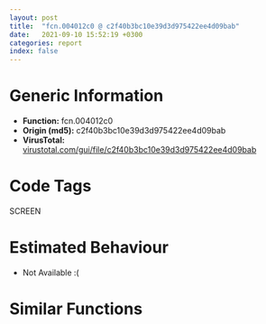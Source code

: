 ```yaml
---
layout: post
title:  "fcn.004012c0 @ c2f40b3bc10e39d3d975422ee4d09bab"
date:   2021-09-10 15:52:19 +0300
categories: report
index: false
---
```


# Generic Information
- **Function:** fcn.004012c0
- **Origin (md5):** c2f40b3bc10e39d3d975422ee4d09bab
- **VirusTotal:** [virustotal.com/gui/file/c2f40b3bc10e39d3d975422ee4d09bab][virustotal_ref]

# Code Tags
<span class="tag" id="SCREEN">SCREEN</span>


# Estimated Behaviour
<ul><li class="bhv-desc" id="na">Not Available :(</li></ul>

# Similar Functions
<script type="text/javascript" src="https://www.gstatic.com/charts/loader.js"></script>
<script type="text/javascript">

    google.charts.load('current', {'packages':['corechart']});
    google.charts.setOnLoadCallback(drawChart);

    function drawChart() {
    var data = new google.visualization.DataTable();
        data.addColumn('number', 'X');
        data.addColumn('number', 'Y');
        data.addColumn({type: 'string', role: 'tooltip', 'p': {'html': true}});
        data.addColumn({'type': 'string', 'role': 'style'});
        
        data.addRows([
    [295.89105224609375, 1864.71826171875, '<b><a href="/report/fcn.004012c0@c2f40b3bc10e39d3d975422ee4d09bab">fcn.004012c0</a><br>@c2f40b3bc10e39d3d975422ee4d09bab</b><br>', 'point { fill-color: #e0440e; }'],
[-295.89129638671875, -1864.71875, '<b><a href="/report/fcn.004012c0@8d996434378dbdbb47e86342be5446c7">fcn.004012c0</a><br>@8d996434378dbdbb47e86342be5446c7</b><br>', 'null'],

        ]);

    var options = {
        title: 'Similarity Plot',
        legend: 'none',
        colors: ['#dedbd9', '#e6693e', '#ec8f6e', '#f3b49f', '#f6c7b6'],
        tooltip: {isHtml: true, trigger: 'both'},
        explorer: {
        actions: ["dragToZoom", "rightClickToReset"],
        },
        chartArea: {
        width: '80%',
        height: '80%'
        },
        width: '100%',
        height: '100%'
    };

    var chart = new google.visualization.ScatterChart(document.getElementById('chart_div'));

    chart.draw(data, options);
    }
    
</script>


<div id="chart_div" style="width: 100%px; height: 100%;"></div>

# Disassembled Code
{% highlight nasm %}

push ebp
mov ebp, esp
sub esp, 0x70
mov eax, dword[0x4f4070]
xor eax, ebp
mov dword[ebp-4], eax
mov dword[ebp-0x60], 0x1494bc65
mov eax, 4
shl eax, 1
lea ecx, [ebp-0x4c]
mov dword[ebp+eax-0x40], ecx
mov edx, dword[0x4eb2fc]
mov dword[ebp-0x18], edx
mov eax, dword[0x4eb300]
mov dword[ebp-0x14], eax
mov ecx, dword[0x4eb304]
mov dword[ebp-0x10], ecx
mov edx, dword[0x4eb308]
mov dword[ebp-0xc], edx
mov al, byte[0x4eb30c]
mov byte[ebp-8], al
mov ecx, 4
imul edx, ecx, 0
mov eax, dword[ebp+edx-0x18]
mov dword[ebp-0x58], eax
mov ecx, 4
shl ecx, 0
mov edx, dword[ebp+ecx-0x18]
mov dword[ebp-0x5c], edx
mov eax, 4
shl eax, 1
mov ecx, dword[ebp+eax-0x18]
mov dword[ebp-0x50], ecx
mov edx, 4
imul eax, edx, 3
mov ecx, dword[ebp+eax-0x18]
mov dword[ebp-0x54], ecx
mov edx, dword[ebp+8]
mov dword[ebp-0x64], edx
lea eax, [ebp-0x64]
mov dword[ebp-0x6c], eax
mov dword[ebp-0x68], 0
jmp off.b182
mov ecx, dword[ebp-0x6c]
mov edx, dword[ecx]
add edx, 8
mov eax, dword[ebp-0x6c]
mov dword[eax], edx
mov ecx, dword[ebp-0x68]
add ecx, 1
mov dword[ebp-0x68], ecx
mov edx, dword[ebp-0x68]
cmp edx, dword[ebp+0xc]
jae off.b3656
mov eax, 4
shl eax, 1
mov ecx, dword[ebp+eax-0x40]
mov dword[ecx], 0x92978ca0
mov edx, 4
imul eax, edx, 0
mov ecx, dword[ebp-0x64]
mov edx, dword[ecx+eax]
mov dword[ebp-0x44], edx
mov eax, 4
shl eax, 0
mov ecx, dword[ebp-0x64]
mov edx, dword[ecx+eax]
mov dword[ebp-0x48], edx
mov eax, dword[ebp-0x44]
shl eax, 4
add eax, dword[ebp-0x50]
mov ecx, 4
shl ecx, 1
mov edx, dword[ebp+ecx-0x40]
mov ecx, dword[edx]
add ecx, dword[ebp-0x44]
xor eax, ecx
mov edx, dword[ebp-0x44]
shr edx, 5
add edx, dword[ebp-0x54]
xor eax, edx
mov ecx, dword[ebp-0x48]
sub ecx, eax
mov dword[ebp-0x48], ecx
mov edx, dword[ebp-0x48]
shl edx, 4
add edx, dword[ebp-0x58]
mov eax, 4
shl eax, 1
mov ecx, dword[ebp+eax-0x40]
mov eax, dword[ecx]
add eax, dword[ebp-0x48]
xor edx, eax
mov ecx, dword[ebp-0x48]
shr ecx, 5
add ecx, dword[ebp-0x5c]
xor edx, ecx
mov eax, dword[ebp-0x44]
sub eax, edx
mov dword[ebp-0x44], eax
mov ecx, dword[ebp-0x4c]
sub ecx, dword[ebp-0x60]
mov dword[ebp-0x4c], ecx
mov edx, dword[ebp-0x44]
shl edx, 4
add edx, dword[ebp-0x50]
mov eax, 4
shl eax, 1
mov ecx, dword[ebp+eax-0x40]
mov eax, dword[ecx]
add eax, dword[ebp-0x44]
xor edx, eax
mov ecx, dword[ebp-0x44]
shr ecx, 5
add ecx, dword[ebp-0x54]
xor edx, ecx
mov eax, dword[ebp-0x48]
sub eax, edx
mov dword[ebp-0x48], eax
mov ecx, dword[ebp-0x48]
shl ecx, 4
add ecx, dword[ebp-0x58]
mov edx, 4
shl edx, 1
mov eax, dword[ebp+edx-0x40]
mov edx, dword[eax]
add edx, dword[ebp-0x48]
xor ecx, edx
mov eax, dword[ebp-0x48]
shr eax, 5
add eax, dword[ebp-0x5c]
xor ecx, eax
mov edx, dword[ebp-0x44]
sub edx, ecx
mov dword[ebp-0x44], edx
mov eax, dword[ebp-0x4c]
sub eax, dword[ebp-0x60]
mov dword[ebp-0x4c], eax
mov ecx, dword[ebp-0x44]
shl ecx, 4
add ecx, dword[ebp-0x50]
mov edx, 4
shl edx, 1
mov eax, dword[ebp+edx-0x40]
mov edx, dword[eax]
add edx, dword[ebp-0x44]
xor ecx, edx
mov eax, dword[ebp-0x44]
shr eax, 5
add eax, dword[ebp-0x54]
xor ecx, eax
mov edx, dword[ebp-0x48]
sub edx, ecx
mov dword[ebp-0x48], edx
mov eax, dword[ebp-0x48]
shl eax, 4
add eax, dword[ebp-0x58]
mov ecx, 4
shl ecx, 1
mov edx, dword[ebp+ecx-0x40]
mov ecx, dword[edx]
add ecx, dword[ebp-0x48]
xor eax, ecx
mov edx, dword[ebp-0x48]
shr edx, 5
add edx, dword[ebp-0x5c]
xor eax, edx
mov ecx, dword[ebp-0x44]
sub ecx, eax
mov dword[ebp-0x44], ecx
mov edx, dword[ebp-0x4c]
sub edx, dword[ebp-0x60]
mov dword[ebp-0x4c], edx
mov eax, dword[ebp-0x44]
shl eax, 4
add eax, dword[ebp-0x50]
mov ecx, 4
shl ecx, 1
mov edx, dword[ebp+ecx-0x40]
mov ecx, dword[edx]
add ecx, dword[ebp-0x44]
xor eax, ecx
mov edx, dword[ebp-0x44]
shr edx, 5
add edx, dword[ebp-0x54]
xor eax, edx
mov ecx, dword[ebp-0x48]
sub ecx, eax
mov dword[ebp-0x48], ecx
mov edx, dword[ebp-0x48]
shl edx, 4
add edx, dword[ebp-0x58]
mov eax, 4
shl eax, 1
mov ecx, dword[ebp+eax-0x40]
mov eax, dword[ecx]
add eax, dword[ebp-0x48]
xor edx, eax
mov ecx, dword[ebp-0x48]
shr ecx, 5
add ecx, dword[ebp-0x5c]
xor edx, ecx
mov eax, dword[ebp-0x44]
sub eax, edx
mov dword[ebp-0x44], eax
mov ecx, dword[ebp-0x4c]
sub ecx, dword[ebp-0x60]
mov dword[ebp-0x4c], ecx
mov edx, dword[ebp-0x44]
shl edx, 4
add edx, dword[ebp-0x50]
mov eax, 4
shl eax, 1
mov ecx, dword[ebp+eax-0x40]
mov eax, dword[ecx]
add eax, dword[ebp-0x44]
xor edx, eax
mov ecx, dword[ebp-0x44]
shr ecx, 5
add ecx, dword[ebp-0x54]
xor edx, ecx
mov eax, dword[ebp-0x48]
sub eax, edx
mov dword[ebp-0x48], eax
mov ecx, dword[ebp-0x48]
shl ecx, 4
add ecx, dword[ebp-0x58]
mov edx, 4
shl edx, 1
mov eax, dword[ebp+edx-0x40]
mov edx, dword[eax]
add edx, dword[ebp-0x48]
xor ecx, edx
mov eax, dword[ebp-0x48]
shr eax, 5
add eax, dword[ebp-0x5c]
xor ecx, eax
mov edx, dword[ebp-0x44]
sub edx, ecx
mov dword[ebp-0x44], edx
mov eax, dword[ebp-0x4c]
sub eax, dword[ebp-0x60]
mov dword[ebp-0x4c], eax
mov ecx, dword[ebp-0x44]
shl ecx, 4
add ecx, dword[ebp-0x50]
mov edx, 4
shl edx, 1
mov eax, dword[ebp+edx-0x40]
mov edx, dword[eax]
add edx, dword[ebp-0x44]
xor ecx, edx
mov eax, dword[ebp-0x44]
shr eax, 5
add eax, dword[ebp-0x54]
xor ecx, eax
mov edx, dword[ebp-0x48]
sub edx, ecx
mov dword[ebp-0x48], edx
mov eax, dword[ebp-0x48]
shl eax, 4
add eax, dword[ebp-0x58]
mov ecx, 4
shl ecx, 1
mov edx, dword[ebp+ecx-0x40]
mov ecx, dword[edx]
add ecx, dword[ebp-0x48]
xor eax, ecx
mov edx, dword[ebp-0x48]
shr edx, 5
add edx, dword[ebp-0x5c]
xor eax, edx
mov ecx, dword[ebp-0x44]
sub ecx, eax
mov dword[ebp-0x44], ecx
mov edx, dword[ebp-0x4c]
sub edx, dword[ebp-0x60]
mov dword[ebp-0x4c], edx
push 0
call dword[sym.imp.USER32.dll_GetDC]
mov dword[ebp-0x70], eax
cmp dword[ebp-0x70], 0
jne off.b969
mov eax, dword[ebp-0x44]
shl eax, 4
add eax, dword[ebp-0x50]
mov ecx, 4
shl ecx, 1
mov edx, dword[ebp+ecx-0x40]
mov ecx, dword[edx]
add ecx, dword[ebp-0x44]
xor eax, ecx
mov edx, dword[ebp-0x44]
shr edx, 5
add edx, dword[ebp-0x54]
xor eax, edx
mov ecx, dword[ebp-0x48]
sub ecx, eax
mov dword[ebp-0x48], ecx
mov edx, dword[ebp-0x48]
shl edx, 4
add edx, dword[ebp-0x58]
mov eax, 4
shl eax, 1
mov ecx, dword[ebp+eax-0x40]
mov eax, dword[ecx]
add eax, dword[ebp-0x48]
xor edx, eax
mov ecx, dword[ebp-0x48]
shr ecx, 5
add ecx, dword[ebp-0x5c]
xor edx, ecx
mov eax, dword[ebp-0x44]
sub eax, edx
mov dword[ebp-0x44], eax
mov ecx, dword[ebp-0x4c]
sub ecx, dword[ebp-0x60]
mov dword[ebp-0x4c], ecx
mov edx, dword[ebp-0x44]
shl edx, 4
add edx, dword[ebp-0x50]
mov eax, 4
shl eax, 1
mov ecx, dword[ebp+eax-0x40]
mov eax, dword[ecx]
add eax, dword[ebp-0x44]
xor edx, eax
mov ecx, dword[ebp-0x44]
shr ecx, 5
add ecx, dword[ebp-0x54]
xor edx, ecx
mov eax, dword[ebp-0x48]
sub eax, edx
mov dword[ebp-0x48], eax
mov ecx, dword[ebp-0x48]
shl ecx, 4
add ecx, dword[ebp-0x58]
mov edx, 4
shl edx, 1
mov eax, dword[ebp+edx-0x40]
mov edx, dword[eax]
add edx, dword[ebp-0x48]
xor ecx, edx
mov eax, dword[ebp-0x48]
shr eax, 5
add eax, dword[ebp-0x5c]
xor ecx, eax
mov edx, dword[ebp-0x44]
sub edx, ecx
mov dword[ebp-0x44], edx
mov eax, dword[ebp-0x4c]
sub eax, dword[ebp-0x60]
mov dword[ebp-0x4c], eax
mov ecx, dword[ebp-0x44]
shl ecx, 4
add ecx, dword[ebp-0x50]
mov edx, 4
shl edx, 1
mov eax, dword[ebp+edx-0x40]
mov edx, dword[eax]
add edx, dword[ebp-0x44]
xor ecx, edx
mov eax, dword[ebp-0x44]
shr eax, 5
add eax, dword[ebp-0x54]
xor ecx, eax
mov edx, dword[ebp-0x48]
sub edx, ecx
mov dword[ebp-0x48], edx
mov eax, dword[ebp-0x48]
shl eax, 4
add eax, dword[ebp-0x58]
mov ecx, 4
shl ecx, 1
mov edx, dword[ebp+ecx-0x40]
mov ecx, dword[edx]
add ecx, dword[ebp-0x48]
xor eax, ecx
mov edx, dword[ebp-0x48]
shr edx, 5
add edx, dword[ebp-0x5c]
xor eax, edx
mov ecx, dword[ebp-0x44]
sub ecx, eax
mov dword[ebp-0x44], ecx
mov edx, dword[ebp-0x4c]
sub edx, dword[ebp-0x60]
mov dword[ebp-0x4c], edx
mov eax, dword[ebp-0x44]
shl eax, 4
add eax, dword[ebp-0x50]
mov ecx, 4
shl ecx, 1
mov edx, dword[ebp+ecx-0x40]
mov ecx, dword[edx]
add ecx, dword[ebp-0x44]
xor eax, ecx
mov edx, dword[ebp-0x44]
shr edx, 5
add edx, dword[ebp-0x54]
xor eax, edx
mov ecx, dword[ebp-0x48]
sub ecx, eax
mov dword[ebp-0x48], ecx
mov edx, dword[ebp-0x48]
shl edx, 4
add edx, dword[ebp-0x58]
mov eax, 4
shl eax, 1
mov ecx, dword[ebp+eax-0x40]
mov eax, dword[ecx]
add eax, dword[ebp-0x48]
xor edx, eax
mov ecx, dword[ebp-0x48]
shr ecx, 5
add ecx, dword[ebp-0x5c]
xor edx, ecx
mov eax, dword[ebp-0x44]
sub eax, edx
mov dword[ebp-0x44], eax
mov ecx, dword[ebp-0x4c]
sub ecx, dword[ebp-0x60]
mov dword[ebp-0x4c], ecx
mov edx, dword[ebp-0x44]
shl edx, 4
add edx, dword[ebp-0x50]
mov eax, 4
shl eax, 1
mov ecx, dword[ebp+eax-0x40]
mov eax, dword[ecx]
add eax, dword[ebp-0x44]
xor edx, eax
mov ecx, dword[ebp-0x44]
shr ecx, 5
add ecx, dword[ebp-0x54]
xor edx, ecx
mov eax, dword[ebp-0x48]
sub eax, edx
mov dword[ebp-0x48], eax
mov ecx, dword[ebp-0x48]
shl ecx, 4
add ecx, dword[ebp-0x58]
mov edx, 4
shl edx, 1
mov eax, dword[ebp+edx-0x40]
mov edx, dword[eax]
add edx, dword[ebp-0x48]
xor ecx, edx
mov eax, dword[ebp-0x48]
shr eax, 5
add eax, dword[ebp-0x5c]
xor ecx, eax
mov edx, dword[ebp-0x44]
sub edx, ecx
mov dword[ebp-0x44], edx
mov eax, dword[ebp-0x4c]
sub eax, dword[ebp-0x60]
mov dword[ebp-0x4c], eax
mov ecx, dword[ebp-0x44]
shl ecx, 4
add ecx, dword[ebp-0x50]
mov edx, 4
shl edx, 1
mov eax, dword[ebp+edx-0x40]
mov edx, dword[eax]
add edx, dword[ebp-0x44]
xor ecx, edx
mov eax, dword[ebp-0x44]
shr eax, 5
add eax, dword[ebp-0x54]
xor ecx, eax
mov edx, dword[ebp-0x48]
sub edx, ecx
mov dword[ebp-0x48], edx
mov eax, dword[ebp-0x48]
shl eax, 4
add eax, dword[ebp-0x58]
mov ecx, 4
shl ecx, 1
mov edx, dword[ebp+ecx-0x40]
mov ecx, dword[edx]
add ecx, dword[ebp-0x48]
xor eax, ecx
mov edx, dword[ebp-0x48]
shr edx, 5
add edx, dword[ebp-0x5c]
xor eax, edx
mov ecx, dword[ebp-0x44]
sub ecx, eax
mov dword[ebp-0x44], ecx
mov edx, dword[ebp-0x4c]
sub edx, dword[ebp-0x60]
mov dword[ebp-0x4c], edx
mov eax, dword[ebp-0x44]
shl eax, 4
add eax, dword[ebp-0x50]
mov ecx, 4
shl ecx, 1
mov edx, dword[ebp+ecx-0x40]
mov ecx, dword[edx]
add ecx, dword[ebp-0x44]
xor eax, ecx
mov edx, dword[ebp-0x44]
shr edx, 5
add edx, dword[ebp-0x54]
xor eax, edx
mov ecx, dword[ebp-0x48]
sub ecx, eax
mov dword[ebp-0x48], ecx
mov edx, dword[ebp-0x48]
shl edx, 4
add edx, dword[ebp-0x58]
mov eax, 4
shl eax, 1
mov ecx, dword[ebp+eax-0x40]
mov eax, dword[ecx]
add eax, dword[ebp-0x48]
xor edx, eax
mov ecx, dword[ebp-0x48]
shr ecx, 5
add ecx, dword[ebp-0x5c]
xor edx, ecx
mov eax, dword[ebp-0x44]
sub eax, edx
mov dword[ebp-0x44], eax
mov ecx, dword[ebp-0x4c]
sub ecx, dword[ebp-0x60]
mov dword[ebp-0x4c], ecx
mov edx, dword[ebp-0x44]
shl edx, 4
add edx, dword[ebp-0x50]
mov eax, 4
shl eax, 1
mov ecx, dword[ebp+eax-0x40]
mov eax, dword[ecx]
add eax, dword[ebp-0x44]
xor edx, eax
mov ecx, dword[ebp-0x44]
shr ecx, 5
add ecx, dword[ebp-0x54]
xor edx, ecx
mov eax, dword[ebp-0x48]
sub eax, edx
mov dword[ebp-0x48], eax
mov ecx, dword[ebp-0x48]
shl ecx, 4
add ecx, dword[ebp-0x58]
mov edx, 4
shl edx, 1
mov eax, dword[ebp+edx-0x40]
mov edx, dword[eax]
add edx, dword[ebp-0x48]
xor ecx, edx
mov eax, dword[ebp-0x48]
shr eax, 5
add eax, dword[ebp-0x5c]
xor ecx, eax
mov edx, dword[ebp-0x44]
sub edx, ecx
mov dword[ebp-0x44], edx
mov eax, dword[ebp-0x4c]
sub eax, dword[ebp-0x60]
mov dword[ebp-0x4c], eax
mov ecx, dword[ebp-0x44]
shl ecx, 4
add ecx, dword[ebp-0x50]
mov edx, 4
shl edx, 1
mov eax, dword[ebp+edx-0x40]
mov edx, dword[eax]
add edx, dword[ebp-0x44]
xor ecx, edx
mov eax, dword[ebp-0x44]
shr eax, 5
add eax, dword[ebp-0x54]
xor ecx, eax
mov edx, dword[ebp-0x48]
sub edx, ecx
mov dword[ebp-0x48], edx
mov eax, dword[ebp-0x48]
shl eax, 4
add eax, dword[ebp-0x58]
mov ecx, 4
shl ecx, 1
mov edx, dword[ebp+ecx-0x40]
mov ecx, dword[edx]
add ecx, dword[ebp-0x48]
xor eax, ecx
mov edx, dword[ebp-0x48]
shr edx, 5
add edx, dword[ebp-0x5c]
xor eax, edx
mov ecx, dword[ebp-0x44]
sub ecx, eax
mov dword[ebp-0x44], ecx
mov edx, dword[ebp-0x4c]
sub edx, dword[ebp-0x60]
mov dword[ebp-0x4c], edx
mov eax, dword[ebp-0x44]
shl eax, 4
add eax, dword[ebp-0x50]
mov ecx, 4
shl ecx, 1
mov edx, dword[ebp+ecx-0x40]
mov ecx, dword[edx]
add ecx, dword[ebp-0x44]
xor eax, ecx
mov edx, dword[ebp-0x44]
shr edx, 5
add edx, dword[ebp-0x54]
xor eax, edx
mov ecx, dword[ebp-0x48]
sub ecx, eax
mov dword[ebp-0x48], ecx
mov edx, dword[ebp-0x48]
shl edx, 4
add edx, dword[ebp-0x58]
mov eax, 4
shl eax, 1
mov ecx, dword[ebp+eax-0x40]
mov eax, dword[ecx]
add eax, dword[ebp-0x48]
xor edx, eax
mov ecx, dword[ebp-0x48]
shr ecx, 5
add ecx, dword[ebp-0x5c]
xor edx, ecx
mov eax, dword[ebp-0x44]
sub eax, edx
mov dword[ebp-0x44], eax
mov ecx, dword[ebp-0x4c]
sub ecx, dword[ebp-0x60]
mov dword[ebp-0x4c], ecx
mov edx, dword[ebp-0x44]
shl edx, 4
add edx, dword[ebp-0x50]
mov eax, 4
shl eax, 1
mov ecx, dword[ebp+eax-0x40]
mov eax, dword[ecx]
add eax, dword[ebp-0x44]
xor edx, eax
mov ecx, dword[ebp-0x44]
shr ecx, 5
add ecx, dword[ebp-0x54]
xor edx, ecx
mov eax, dword[ebp-0x48]
sub eax, edx
mov dword[ebp-0x48], eax
mov ecx, dword[ebp-0x48]
shl ecx, 4
add ecx, dword[ebp-0x58]
mov edx, 4
shl edx, 1
mov eax, dword[ebp+edx-0x40]
mov edx, dword[eax]
add edx, dword[ebp-0x48]
xor ecx, edx
mov eax, dword[ebp-0x48]
shr eax, 5
add eax, dword[ebp-0x5c]
xor ecx, eax
mov edx, dword[ebp-0x44]
sub edx, ecx
mov dword[ebp-0x44], edx
mov eax, dword[ebp-0x4c]
sub eax, dword[ebp-0x60]
mov dword[ebp-0x4c], eax
mov ecx, dword[ebp-0x44]
shl ecx, 4
add ecx, dword[ebp-0x50]
mov edx, 4
shl edx, 1
mov eax, dword[ebp+edx-0x40]
mov edx, dword[eax]
add edx, dword[ebp-0x44]
xor ecx, edx
mov eax, dword[ebp-0x44]
shr eax, 5
add eax, dword[ebp-0x54]
xor ecx, eax
mov edx, dword[ebp-0x48]
sub edx, ecx
mov dword[ebp-0x48], edx
mov eax, dword[ebp-0x48]
shl eax, 4
add eax, dword[ebp-0x58]
mov ecx, 4
shl ecx, 1
mov edx, dword[ebp+ecx-0x40]
mov ecx, dword[edx]
add ecx, dword[ebp-0x48]
xor eax, ecx
mov edx, dword[ebp-0x48]
shr edx, 5
add edx, dword[ebp-0x5c]
xor eax, edx
mov ecx, dword[ebp-0x44]
sub ecx, eax
mov dword[ebp-0x44], ecx
mov edx, dword[ebp-0x4c]
sub edx, dword[ebp-0x60]
mov dword[ebp-0x4c], edx
mov eax, dword[ebp-0x44]
shl eax, 4
add eax, dword[ebp-0x50]
mov ecx, 4
shl ecx, 1
mov edx, dword[ebp+ecx-0x40]
mov ecx, dword[edx]
add ecx, dword[ebp-0x44]
xor eax, ecx
mov edx, dword[ebp-0x44]
shr edx, 5
add edx, dword[ebp-0x54]
xor eax, edx
mov ecx, dword[ebp-0x48]
sub ecx, eax
mov dword[ebp-0x48], ecx
mov edx, dword[ebp-0x48]
shl edx, 4
add edx, dword[ebp-0x58]
mov eax, 4
shl eax, 1
mov ecx, dword[ebp+eax-0x40]
mov eax, dword[ecx]
add eax, dword[ebp-0x48]
xor edx, eax
mov ecx, dword[ebp-0x48]
shr ecx, 5
add ecx, dword[ebp-0x5c]
xor edx, ecx
mov eax, dword[ebp-0x44]
sub eax, edx
mov dword[ebp-0x44], eax
mov ecx, dword[ebp-0x4c]
sub ecx, dword[ebp-0x60]
mov dword[ebp-0x4c], ecx
mov edx, dword[ebp-0x44]
shl edx, 4
add edx, dword[ebp-0x50]
mov eax, 4
shl eax, 1
mov ecx, dword[ebp+eax-0x40]
mov eax, dword[ecx]
add eax, dword[ebp-0x44]
xor edx, eax
mov ecx, dword[ebp-0x44]
shr ecx, 5
add ecx, dword[ebp-0x54]
xor edx, ecx
mov eax, dword[ebp-0x48]
sub eax, edx
mov dword[ebp-0x48], eax
mov ecx, dword[ebp-0x48]
shl ecx, 4
add ecx, dword[ebp-0x58]
mov edx, 4
shl edx, 1
mov eax, dword[ebp+edx-0x40]
mov edx, dword[eax]
add edx, dword[ebp-0x48]
xor ecx, edx
mov eax, dword[ebp-0x48]
shr eax, 5
add eax, dword[ebp-0x5c]
xor ecx, eax
mov edx, dword[ebp-0x44]
sub edx, ecx
mov dword[ebp-0x44], edx
mov eax, dword[ebp-0x4c]
sub eax, dword[ebp-0x60]
mov dword[ebp-0x4c], eax
mov ecx, dword[ebp-0x44]
shl ecx, 4
add ecx, dword[ebp-0x50]
mov edx, 4
shl edx, 1
mov eax, dword[ebp+edx-0x40]
mov edx, dword[eax]
add edx, dword[ebp-0x44]
xor ecx, edx
mov eax, dword[ebp-0x44]
shr eax, 5
add eax, dword[ebp-0x54]
xor ecx, eax
mov edx, dword[ebp-0x48]
sub edx, ecx
mov dword[ebp-0x48], edx
mov eax, dword[ebp-0x48]
shl eax, 4
add eax, dword[ebp-0x58]
mov ecx, 4
shl ecx, 1
mov edx, dword[ebp+ecx-0x40]
mov ecx, dword[edx]
add ecx, dword[ebp-0x48]
xor eax, ecx
mov edx, dword[ebp-0x48]
shr edx, 5
add edx, dword[ebp-0x5c]
xor eax, edx
mov ecx, dword[ebp-0x44]
sub ecx, eax
mov dword[ebp-0x44], ecx
mov edx, dword[ebp-0x4c]
sub edx, dword[ebp-0x60]
mov dword[ebp-0x4c], edx
mov eax, dword[ebp-0x44]
shl eax, 4
add eax, dword[ebp-0x50]
mov ecx, 4
shl ecx, 1
mov edx, dword[ebp+ecx-0x40]
mov ecx, dword[edx]
add ecx, dword[ebp-0x44]
xor eax, ecx
mov edx, dword[ebp-0x44]
shr edx, 5
add edx, dword[ebp-0x54]
xor eax, edx
mov ecx, dword[ebp-0x48]
sub ecx, eax
mov dword[ebp-0x48], ecx
mov edx, dword[ebp-0x48]
shl edx, 4
add edx, dword[ebp-0x58]
mov eax, 4
shl eax, 1
mov ecx, dword[ebp+eax-0x40]
mov eax, dword[ecx]
add eax, dword[ebp-0x48]
xor edx, eax
mov ecx, dword[ebp-0x48]
shr ecx, 5
add ecx, dword[ebp-0x5c]
xor edx, ecx
mov eax, dword[ebp-0x44]
sub eax, edx
mov dword[ebp-0x44], eax
mov ecx, dword[ebp-0x4c]
sub ecx, dword[ebp-0x60]
mov dword[ebp-0x4c], ecx
mov edx, dword[ebp-0x44]
shl edx, 4
add edx, dword[ebp-0x50]
mov eax, 4
shl eax, 1
mov ecx, dword[ebp+eax-0x40]
mov eax, dword[ecx]
add eax, dword[ebp-0x44]
xor edx, eax
mov ecx, dword[ebp-0x44]
shr ecx, 5
add ecx, dword[ebp-0x54]
xor edx, ecx
mov eax, dword[ebp-0x48]
sub eax, edx
mov dword[ebp-0x48], eax
mov ecx, dword[ebp-0x48]
shl ecx, 4
add ecx, dword[ebp-0x58]
mov edx, 4
shl edx, 1
mov eax, dword[ebp+edx-0x40]
mov edx, dword[eax]
add edx, dword[ebp-0x48]
xor ecx, edx
mov eax, dword[ebp-0x48]
shr eax, 5
add eax, dword[ebp-0x5c]
xor ecx, eax
mov edx, dword[ebp-0x44]
sub edx, ecx
mov dword[ebp-0x44], edx
mov eax, dword[ebp-0x4c]
sub eax, dword[ebp-0x60]
mov dword[ebp-0x4c], eax
mov ecx, dword[ebp-0x44]
shl ecx, 4
add ecx, dword[ebp-0x50]
mov edx, 4
shl edx, 1
mov eax, dword[ebp+edx-0x40]
mov edx, dword[eax]
add edx, dword[ebp-0x44]
xor ecx, edx
mov eax, dword[ebp-0x44]
shr eax, 5
add eax, dword[ebp-0x54]
xor ecx, eax
mov edx, dword[ebp-0x48]
sub edx, ecx
mov dword[ebp-0x48], edx
mov eax, dword[ebp-0x48]
shl eax, 4
add eax, dword[ebp-0x58]
mov ecx, 4
shl ecx, 1
mov edx, dword[ebp+ecx-0x40]
mov ecx, dword[edx]
add ecx, dword[ebp-0x48]
xor eax, ecx
mov edx, dword[ebp-0x48]
shr edx, 5
add edx, dword[ebp-0x5c]
xor eax, edx
mov ecx, dword[ebp-0x44]
sub ecx, eax
mov dword[ebp-0x44], ecx
mov edx, dword[ebp-0x4c]
sub edx, dword[ebp-0x60]
mov dword[ebp-0x4c], edx
mov eax, dword[ebp-0x44]
shl eax, 4
add eax, dword[ebp-0x50]
mov ecx, 4
shl ecx, 1
mov edx, dword[ebp+ecx-0x40]
mov ecx, dword[edx]
add ecx, dword[ebp-0x44]
xor eax, ecx
mov edx, dword[ebp-0x44]
shr edx, 5
add edx, dword[ebp-0x54]
xor eax, edx
mov ecx, dword[ebp-0x48]
sub ecx, eax
mov dword[ebp-0x48], ecx
mov edx, dword[ebp-0x48]
shl edx, 4
add edx, dword[ebp-0x58]
mov eax, 4
shl eax, 1
mov ecx, dword[ebp+eax-0x40]
mov eax, dword[ecx]
add eax, dword[ebp-0x48]
xor edx, eax
mov ecx, dword[ebp-0x48]
shr ecx, 5
add ecx, dword[ebp-0x5c]
xor edx, ecx
mov eax, dword[ebp-0x44]
sub eax, edx
mov dword[ebp-0x44], eax
mov ecx, dword[ebp-0x4c]
sub ecx, dword[ebp-0x60]
mov dword[ebp-0x4c], ecx
mov edx, dword[ebp-0x44]
shl edx, 4
add edx, dword[ebp-0x50]
mov eax, 4
shl eax, 1
mov ecx, dword[ebp+eax-0x40]
mov eax, dword[ecx]
add eax, dword[ebp-0x44]
xor edx, eax
mov ecx, dword[ebp-0x44]
shr ecx, 5
add ecx, dword[ebp-0x54]
xor edx, ecx
mov eax, dword[ebp-0x48]
sub eax, edx
mov dword[ebp-0x48], eax
mov ecx, dword[ebp-0x48]
shl ecx, 4
add ecx, dword[ebp-0x58]
mov edx, 4
shl edx, 1
mov eax, dword[ebp+edx-0x40]
mov edx, dword[eax]
add edx, dword[ebp-0x48]
xor ecx, edx
mov eax, dword[ebp-0x48]
shr eax, 5
add eax, dword[ebp-0x5c]
xor ecx, eax
mov edx, dword[ebp-0x44]
sub edx, ecx
mov dword[ebp-0x44], edx
mov eax, dword[ebp-0x4c]
sub eax, dword[ebp-0x60]
mov dword[ebp-0x4c], eax
mov ecx, dword[ebp-0x44]
shl ecx, 4
add ecx, dword[ebp-0x50]
mov edx, 4
shl edx, 1
mov eax, dword[ebp+edx-0x40]
mov edx, dword[eax]
add edx, dword[ebp-0x44]
xor ecx, edx
mov eax, dword[ebp-0x44]
shr eax, 5
add eax, dword[ebp-0x54]
xor ecx, eax
mov edx, dword[ebp-0x48]
sub edx, ecx
mov dword[ebp-0x48], edx
mov eax, dword[ebp-0x48]
shl eax, 4
add eax, dword[ebp-0x58]
mov ecx, 4
shl ecx, 1
mov edx, dword[ebp+ecx-0x40]
mov ecx, dword[edx]
add ecx, dword[ebp-0x48]
xor eax, ecx
mov edx, dword[ebp-0x48]
shr edx, 5
add edx, dword[ebp-0x5c]
xor eax, edx
mov ecx, dword[ebp-0x44]
sub ecx, eax
mov dword[ebp-0x44], ecx
mov edx, dword[ebp-0x4c]
sub edx, dword[ebp-0x60]
mov dword[ebp-0x4c], edx
mov eax, dword[ebp-0x44]
shl eax, 4
add eax, dword[ebp-0x50]
mov ecx, 4
shl ecx, 1
mov edx, dword[ebp+ecx-0x40]
mov ecx, dword[edx]
add ecx, dword[ebp-0x44]
xor eax, ecx
mov edx, dword[ebp-0x44]
shr edx, 5
add edx, dword[ebp-0x54]
xor eax, edx
mov ecx, dword[ebp-0x48]
sub ecx, eax
mov dword[ebp-0x48], ecx
mov edx, dword[ebp-0x48]
shl edx, 4
add edx, dword[ebp-0x58]
mov eax, 4
shl eax, 1
mov ecx, dword[ebp+eax-0x40]
mov eax, dword[ecx]
add eax, dword[ebp-0x48]
xor edx, eax
mov ecx, dword[ebp-0x48]
shr ecx, 5
add ecx, dword[ebp-0x5c]
xor edx, ecx
mov eax, dword[ebp-0x44]
sub eax, edx
mov dword[ebp-0x44], eax
mov ecx, dword[ebp-0x4c]
sub ecx, dword[ebp-0x60]
mov dword[ebp-0x4c], ecx
mov edx, dword[ebp-0x44]
shl edx, 4
add edx, dword[ebp-0x50]
mov eax, 4
shl eax, 1
mov ecx, dword[ebp+eax-0x40]
mov eax, dword[ecx]
add eax, dword[ebp-0x44]
xor edx, eax
mov ecx, dword[ebp-0x44]
shr ecx, 5
add ecx, dword[ebp-0x54]
xor edx, ecx
mov eax, dword[ebp-0x48]
sub eax, edx
mov dword[ebp-0x48], eax
mov ecx, dword[ebp-0x48]
shl ecx, 4
add ecx, dword[ebp-0x58]
mov edx, 4
shl edx, 1
mov eax, dword[ebp+edx-0x40]
mov edx, dword[eax]
add edx, dword[ebp-0x48]
xor ecx, edx
mov eax, dword[ebp-0x48]
shr eax, 5
add eax, dword[ebp-0x5c]
xor ecx, eax
mov edx, dword[ebp-0x44]
sub edx, ecx
mov dword[ebp-0x44], edx
mov eax, dword[ebp-0x4c]
sub eax, dword[ebp-0x60]
mov dword[ebp-0x4c], eax
mov ecx, dword[ebp-0x44]
shl ecx, 4
add ecx, dword[ebp-0x50]
mov edx, 4
shl edx, 1
mov eax, dword[ebp+edx-0x40]
mov edx, dword[eax]
add edx, dword[ebp-0x44]
xor ecx, edx
mov eax, dword[ebp-0x44]
shr eax, 5
add eax, dword[ebp-0x54]
xor ecx, eax
mov edx, dword[ebp-0x48]
sub edx, ecx
mov dword[ebp-0x48], edx
mov eax, dword[ebp-0x48]
shl eax, 4
add eax, dword[ebp-0x58]
mov ecx, 4
shl ecx, 1
mov edx, dword[ebp+ecx-0x40]
mov ecx, dword[edx]
add ecx, dword[ebp-0x48]
xor eax, ecx
mov edx, dword[ebp-0x48]
shr edx, 5
add edx, dword[ebp-0x5c]
xor eax, edx
mov ecx, dword[ebp-0x44]
sub ecx, eax
mov dword[ebp-0x44], ecx
mov edx, dword[ebp-0x4c]
sub edx, dword[ebp-0x60]
mov dword[ebp-0x4c], edx
mov eax, dword[ebp-0x44]
shl eax, 4
add eax, dword[ebp-0x50]
mov ecx, 4
shl ecx, 1
mov edx, dword[ebp+ecx-0x40]
mov ecx, dword[edx]
add ecx, dword[ebp-0x44]
xor eax, ecx
mov edx, dword[ebp-0x44]
shr edx, 5
add edx, dword[ebp-0x54]
xor eax, edx
mov ecx, dword[ebp-0x48]
sub ecx, eax
mov dword[ebp-0x48], ecx
mov edx, dword[ebp-0x48]
shl edx, 4
add edx, dword[ebp-0x58]
mov eax, 4
shl eax, 1
mov ecx, dword[ebp+eax-0x40]
mov eax, dword[ecx]
add eax, dword[ebp-0x48]
xor edx, eax
mov ecx, dword[ebp-0x48]
shr ecx, 5
add ecx, dword[ebp-0x5c]
xor edx, ecx
mov eax, dword[ebp-0x44]
sub eax, edx
mov dword[ebp-0x44], eax
mov ecx, dword[ebp-0x4c]
sub ecx, dword[ebp-0x60]
mov dword[ebp-0x4c], ecx
mov edx, dword[ebp-0x44]
shl edx, 4
add edx, dword[ebp-0x50]
mov eax, 4
shl eax, 1
mov ecx, dword[ebp+eax-0x40]
mov eax, dword[ecx]
add eax, dword[ebp-0x44]
xor edx, eax
mov ecx, dword[ebp-0x44]
shr ecx, 5
add ecx, dword[ebp-0x54]
xor edx, ecx
mov eax, dword[ebp-0x48]
sub eax, edx
mov dword[ebp-0x48], eax
mov ecx, dword[ebp-0x48]
shl ecx, 4
add ecx, dword[ebp-0x58]
mov edx, 4
shl edx, 1
mov eax, dword[ebp+edx-0x40]
mov edx, dword[eax]
add edx, dword[ebp-0x48]
xor ecx, edx
mov eax, dword[ebp-0x48]
shr eax, 5
add eax, dword[ebp-0x5c]
xor ecx, eax
mov edx, dword[ebp-0x44]
sub edx, ecx
mov dword[ebp-0x44], edx
mov eax, dword[ebp-0x4c]
sub eax, dword[ebp-0x60]
mov dword[ebp-0x4c], eax
mov ecx, dword[ebp-0x44]
shl ecx, 4
add ecx, dword[ebp-0x50]
mov edx, 4
shl edx, 1
mov eax, dword[ebp+edx-0x40]
mov edx, dword[eax]
add edx, dword[ebp-0x44]
xor ecx, edx
mov eax, dword[ebp-0x44]
shr eax, 5
add eax, dword[ebp-0x54]
xor ecx, eax
mov edx, dword[ebp-0x48]
sub edx, ecx
mov dword[ebp-0x48], edx
mov eax, dword[ebp-0x48]
shl eax, 4
add eax, dword[ebp-0x58]
mov ecx, 4
shl ecx, 1
mov edx, dword[ebp+ecx-0x40]
mov ecx, dword[edx]
add ecx, dword[ebp-0x48]
xor eax, ecx
mov edx, dword[ebp-0x48]
shr edx, 5
add edx, dword[ebp-0x5c]
xor eax, edx
mov ecx, dword[ebp-0x44]
sub ecx, eax
mov dword[ebp-0x44], ecx
mov edx, dword[ebp-0x4c]
sub edx, dword[ebp-0x60]
mov dword[ebp-0x4c], edx
mov eax, 4
imul ecx, eax, 0
add ecx, dword[ebp-0x64]
push ecx
lea edx, [ebp-0x44]
push edx
push 0x14
mov eax, dword[ebp+0x10]
push eax
call dword[sym.imp.USER32.dll_SendMessageW]
mov ecx, 4
shl ecx, 0
add ecx, dword[ebp-0x64]
push ecx
lea edx, [ebp-0x48]
push edx
push 0x14
mov eax, dword[ebp+0x10]
push eax
call dword[sym.imp.USER32.dll_SendMessageW]
jmp off.b160
mov ecx, dword[ebp-4]
xor ecx, ebp
call fcn.00431c10
mov esp, ebp
pop ebp
ret

{% endhighlight %}

[virustotal_ref]: https://www.virustotal.com/gui/file/c2f40b3bc10e39d3d975422ee4d09bab
